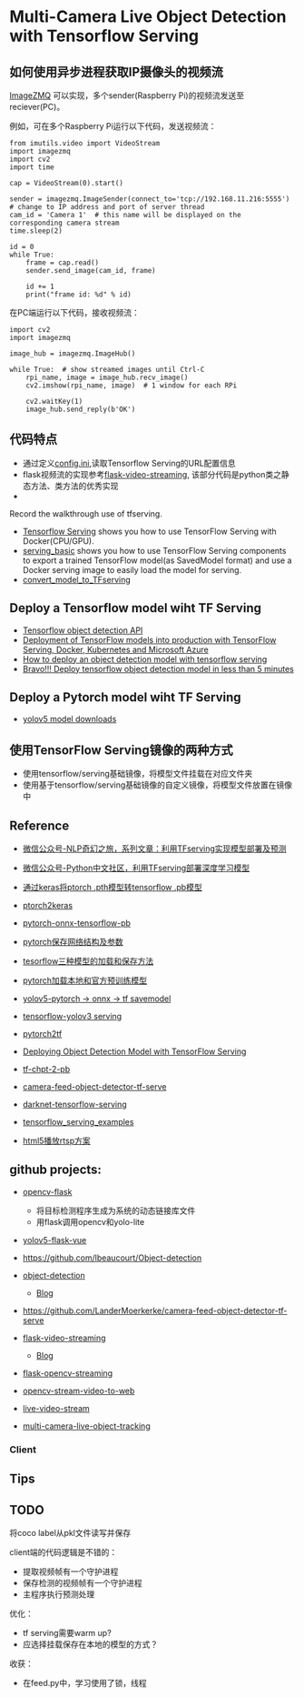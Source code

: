 # Multi-Camera Live Object Detection with Tensorflow Serving

## 如何使用异步进程获取IP摄像头的视频流

[ImageZMQ](https://github.com/jeffbass/imagezmq) 可以实现，多个sender(Raspberry Pi)的视频流发送至
reciever(PC)。

例如，可在多个Raspberry Pi运行以下代码，发送视频流：
```
from imutils.video import VideoStream
import imagezmq
import cv2
import time

cap = VideoStream(0).start()

sender = imagezmq.ImageSender(connect_to='tcp://192.168.11.216:5555')  # change to IP address and port of server thread
cam_id = 'Camera 1'  # this name will be displayed on the corresponding camera stream
time.sleep(2)

id = 0
while True:
    frame = cap.read()
    sender.send_image(cam_id, frame)

    id += 1
    print("frame id: %d" % id)
```

在PC端运行以下代码，接收视频流：
```
import cv2
import imagezmq

image_hub = imagezmq.ImageHub()

while True:  # show streamed images until Ctrl-C
    rpi_name, image = image_hub.recv_image()
    cv2.imshow(rpi_name, image)  # 1 window for each RPi

    cv2.waitKey(1)
    image_hub.send_reply(b'OK')

```

## 代码特点
- 通过定义[config.ini](config.ini),读取Tensorflow Serving的URL配置信息
- flask视频流的实现参考[flask-video-streaming](https://github.com/miguelgrinberg/flask-video-streaming),
  该部分代码是python类之静态方法、类方法的优秀实现
- 




Record the walkthrough use of tfserving.

- [Tensorflow Serving](docs/tensorflow_serving_with_docker.md) shows you how to use TensorFlow Serving with Docker(CPU/GPU).
- [serving_basic](serving_basic.md) shows you how to use TensorFlow Serving components to export a trained TensorFlow model(as SavedModel format) and use a Docker serving image to easily load the model for serving.
- [convert_model_to_TFserving](docs/convert_model_to_TFserving.md)

## Deploy a Tensorflow model wiht TF Serving

- [Tensorflow object detection API](https://github.com/tensorflow/models/tree/master/research/object_detection)
- [Deployment of TensorFlow models into production with TensorFlow Serving, Docker, Kubernetes and Microsoft Azure](https://github.com/Vetal1977/tf_serving_example)
- [How to deploy an object detection model with tensorflow serving](https://www.freecodecamp.org/news/how-to-deploy-an-object-detection-model-with-tensorflow-serving-d6436e65d1d9/)
- [Bravo!!! Deploy tensorflow object detection model in less than 5 minutes](https://pierrepaci.medium.com/deploy-tensorflow-object-detection-model-in-less-than-5-minutes-604e6bb0bb04)


## Deploy a Pytorch model wiht TF Serving

- [yolov5 model downloads](https://github.com/ultralytics/yolov5/releases)


## 使用TensorFlow Serving镜像的两种方式

- 使用tensorflow/serving基础镜像，将模型文件挂载在对应文件夹
- 使用基于tensorflow/serving基础镜像的自定义镜像，将模型文件放置在镜像中


## Reference

- [微信公众号-NLP奇幻之旅，系列文章：利用TFserving实现模型部署及预测](https://mp.weixin.qq.com/s?src=11&timestamp=1633408156&ver=3355&signature=nypzJ7FC6vY7mSkG46ctafMVb5hj3TuaTmcNdbcp1UbtG9NywFNZGgHtt1G6bNbBK6N24Viy26Vkidi6VnWlr7uT9wM2*Ec9qEQs7U1NBM2S8TrUlrrzq2j-leWv7FXY&new=1)
- [微信公众号-Python中文社区，利用TFserving部署深度学习模型](https://mp.weixin.qq.com/s?src=11&timestamp=1633408370&ver=3355&signature=rqM2BY3HnMQz3pJ7wiDUK-M3hqr4Yudx-c*JhHPHIaLDdD9GUPBHSrD9RxWwO3axwKEULcJEKvJo1gXNe4gsI3JGBjMy2fiq-RmW5-kqiunBD6Joy*Y3crBOj2tSLPQE&new=1)
- [通过keras将ptorch .pth模型转tensorflow .pb模型](https://blog.csdn.net/pinggengxiu5246/article/details/104041386)
- [ptorch2keras](https://github.com/gmalivenko/pytorch2keras)
- [pytorch-onnx-tensorflow-pb](https://github.com/cinastanbean/pytorch-onnx-tensorflow-pb)
- [pytorch保存网络结构及参数](https://blog.csdn.net/qq_40520596/article/details/106955452)
- [tesorflow三种模型的加载和保存方法](https://blog.csdn.net/weixin_44388679/article/details/107458536)
- [pytorch加载本地和官方预训练模型](https://blog.csdn.net/weixin_36474809/article/details/89646008)
- [yolov5-pytorch -> onnx -> tf savemodel](https://blog.csdn.net/qq_36756866/article/details/116834551)
- [tensorflow-yolov3 serving](https://github.com/Byronnar/tensorflow-serving-yolov3)
- [pytorch2tf](https://github.com/yxlee245/pytorch2tf)
- [Deploying Object Detection Model with TensorFlow Serving](https://medium.com/innovation-machine/deploying-object-detection-model-with-tensorflow-serving-7f12ee59b036)
- [tf-chpt-2-pb](https://github.com/r1cebank/tf-ckpt-2-pb)


- [camera-feed-object-detector-tf-serve](https://github.com/LanderMoerkerke/camera-feed-object-detector-tf-serve)
- [darknet-tensorflow-serving](darknet-tensorflow-serving)
- [tensorflow_serving_examples](https://github.com/percent4/tensorflow_serving_examples)


- [html5播放rtsp方案](https://blog.csdn.net/u014535295/article/details/99303890)

## github projects:
- [opencv-flask](https://github.com/DataXujing/OpenCV-Flask)
  - 将目标检测程序生成为系统的动态链接库文件
  - 用flask调用opencv和yolo-lite
- [yolov5-flask-vue](https://github.com/Sharpiless/Yolov5-Flask-VUE)

- https://github.com/lbeaucourt/Object-detection
- [object-detection](https://github.com/cristianpb/object-detection)
  - [Blog](https://cristianpb.github.io/blog/ssd-yolo)
- https://github.com/LanderMoerkerke/camera-feed-object-detector-tf-serve

- [flask-video-streaming](https://github.com/miguelgrinberg/flask-video-streaming)
  - [Blog](https://blog.miguelgrinberg.com/post/flask-video-streaming-revisited)
  
- [flask-opencv-streaming](https://github.com/desertfury/flask-opencv-streaming)

- [opencv-stream-video-to-web](https://github.com/pornpasok/opencv-stream-video-to-web)

- [live-video-stream](https://github.com/sgino209/live_video_stream)

- [multi-camera-live-object-tracking](https://github.com/LeonLok/Multi-Camera-Live-Object-Tracking)





### Client




## Tips


## TODO

将coco label从pkl文件读写并保存



client端的代码逻辑是不错的：
- 提取视频帧有一个守护进程
- 保存检测的视频帧有一个守护进程
- 主程序执行预测处理

优化：
- tf serving需要warm up?
- 应选择挂载保存在本地的模型的方式？


收获：
- 在feed.py中，学习使用了锁，线程
